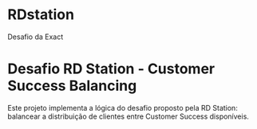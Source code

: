# RDstation
Desafio da Exact

# Desafio RD Station - Customer Success Balancing

Este projeto implementa a lógica do desafio proposto pela RD Station: balancear a distribuição de clientes entre Customer Success disponíveis.


